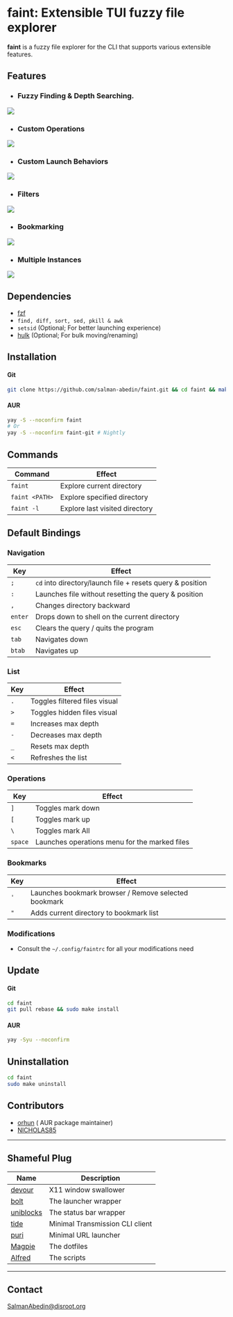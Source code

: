 # faint: Extensible TUI fuzzy file explorer

**faint** is a fuzzy file explorer for the CLI that supports various extensible features.

## Features

-  ### Fuzzy Finding & Depth Searching.

![](https://gitlab.com/salman-abedin/assets/-/raw/master/faint-fuzzy.gif)

-  ### Custom Operations

![](https://gitlab.com/salman-abedin/assets/-/raw/master/faint-op.gif)

-  ### Custom Launch Behaviors

![](https://gitlab.com/salman-abedin/assets/-/raw/master/faint-launch.gif)

-  ### Filters

![](https://gitlab.com/salman-abedin/assets/-/raw/master/faint-filters.gif)

-  ### Bookmarking

![](https://gitlab.com/salman-abedin/assets/-/raw/master/faint-bookmark.gif)

-  ### Multiple Instances

![](https://gitlab.com/salman-abedin/assets/-/raw/master/faint-multi.gif)

## Dependencies

-  [fzf](https://github.com/junegunn/fzf)
-  `find, diff, sort, sed, pkill & awk`
-  `setsid` (Optional; For better launching experience)
-  [hulk](https://github.com/salman-abedin/alfred/blob/master/src/hulk) (Optional; For bulk moving/renaming)

## Installation

#### Git

```sh
git clone https://github.com/salman-abedin/faint.git && cd faint && make && sudo make install
```

#### AUR

```sh
yay -S --noconfirm faint
# Or
yay -S --noconfirm faint-git # Nightly
```

## Commands

| Command        | Effect                         |
| -------------- | ------------------------------ |
| `faint`        | Explore current directory      |
| `faint <PATH>` | Explore specified directory    |
| `faint -l`     | Explore last visited directory |

## Default Bindings

### Navigation

| Key     | Effect                                                    |
| ------- | --------------------------------------------------------- |
| `;`     | `cd` into directory/launch file + resets query & position |
| `:`     | Launches file without resetting the query & position      |
| `,`     | Changes directory backward                                |
| `enter` | Drops down to shell on the current directory              |
| `esc`   | Clears the query / quits the program                      |
| `tab`   | Navigates down                                            |
| `btab`  | Navigates up                                              |

### List

| Key | Effect                        |
| --- | ----------------------------- |
| `.` | Toggles filtered files visual |
| `>` | Toggles hidden files visual   |
| `=` | Increases max depth           |
| `-` | Decreases max depth           |
| `_` | Resets max depth              |
| `<` | Refreshes the list            |

### Operations

| Key     | Effect                                        |
| ------- | --------------------------------------------- |
| `]`     | Toggles mark down                             |
| `[`     | Toggles mark up                               |
| `\`     | Toggles mark All                              |
| `space` | Launches operations menu for the marked files |

### Bookmarks

| Key | Effect                                               |
| --- | ---------------------------------------------------- |
| `'` | Launches bookmark browser / Remove selected bookmark |
| `"` | Adds current directory to bookmark list              |

### Modifications

-  Consult the `~/.config/faintrc` for all your modifications need

## Update

#### Git

```sh
cd faint
git pull rebase && sudo make install
```

#### AUR

```sh
yay -Syu --noconfirm
```

## Uninstallation

```sh
cd faint
sudo make uninstall
```

## Contributors

-  [orhun](https://github.com/orhun) ( AUR package maintainer)
-  [NICHOLAS85](https://github.com/NICHOLAS85)

---

## Shameful Plug

| Name                                                    | Description                     |
| ------------------------------------------------------- | ------------------------------- |
| [devour](https://github.com/salman-abedin/devour)       | X11 window swallower            |
| [bolt](https://github.com/salman-abedin/bolt)           | The launcher wrapper            |
| [uniblocks](https://github.com/salman-abedin/uniblocks) | The status bar wrapper          |
| [tide](https://github.com/salman-abedin/tide)           | Minimal Transmission CLI client |
| [puri](https://github.com/salman-abedin/puri)           | Minimal URL launcher            |
| [Magpie](https://github.com/salman-abedin/magpie)       | The dotfiles                    |
| [Alfred](https://github.com/salman-abedin/alfred)       | The scripts                     |

---

## Contact

SalmanAbedin@disroot.org
